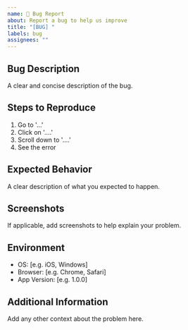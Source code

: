 ```yaml
---
name: 📝 Bug Report
about: Report a bug to help us improve
title: "[BUG] "
labels: bug
assignees: ""
---
```


## Bug Description
A clear and concise description of the bug.

## Steps to Reproduce
1. Go to '...'
2. Click on '....'
3. Scroll down to '....'
4. See the error

## Expected Behavior
A clear description of what you expected to happen.

## Screenshots
If applicable, add screenshots to help explain your problem.

## Environment
 - OS: [e.g. iOS, Windows]
 - Browser: [e.g. Chrome, Safari]
 - App Version: [e.g. 1.0.0]

## Additional Information
Add any other context about the problem here.
